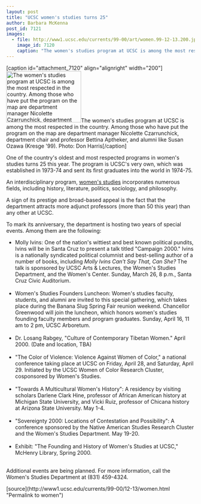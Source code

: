 ```yaml
---
layout: post
title: "UCSC women's studies turns 25"
author: Barbara McKenna
post_id: 7121
images:
  - file: http://www1.ucsc.edu/currents/99-00/art/women.99-12-13.200.jpg
    image_id: 7120
    caption: "The women's studies program at UCSC is among the most respected in the country. Among those who have put the program on the map are department manager Nicolette Czarrunchick, department chair and professor Bettina Aptheker, and alumni like Susan Ozawa (Kresge '99). Photo: Don Harris"
---
```


[caption id="attachment_7120" align="alignright" width="200"]<a href="http://localhost/mysite/wp-content/uploads/1999/12/women.99-12-13.200.jpg"><img class="size-full wp-image-7120" src="http://localhost/mysite/wp-content/uploads/1999/12/women.99-12-13.200.jpg" alt="The women's studies program at UCSC is among the most respected in the country. Among those who have put the program on the map are department manager Nicolette Czarrunchick, department chair and professor Bettina Aptheker, and alumni like Susan Ozawa (Kresge '99). Photo: Don Harris" width="200" height="137" /></a>The women's studies program at UCSC is among the most respected in the country. Among those who have put the program on the map are department manager Nicolette Czarrunchick, department chair and professor Bettina Aptheker, and alumni like Susan Ozawa (Kresge '99). Photo: Don Harris[/caption]
<p>
  One of the country's oldest and most respected programs in women's studies turns 25 this year. The program is UCSC's very own, which was established in 1973-74 and sent its first graduates into the world in 1974-75.
</p>An interdisciplinary program, <a href="http://humwww.ucsc.edu/wst/index.html">women's studies</a> incorporates numerous fields, including history, literature, politics, sociology, and philosophy.
<p>
  A sign of its prestige and broad-based appeal is the fact that the department attracts more adjunct professors (more than 50 this year) than any other at UCSC.
</p>
<p>
  To mark its anniversary, the department is hosting two years of special events. Among them are the following:
</p>
<ul>
  <li>Molly Ivins: One of the nation's wittiest and best known political pundits, Ivins will be in Santa Cruz to present a talk titled "Campaign 2000." Ivins is a nationally syndicated political columnist and best-selling author of a number of books, including <i>Molly Ivins Can't Say That, Can She?</i> The talk is sponsored by UCSC Arts &amp; Lectures, the Women's Studies Department, and the Women's Center. Sunday, March 26, 8 p.m., Santa Cruz Civic Auditorium.<br>
    <br>
  </li>
  <li>Women's Studies Founders Luncheon: Women's studies faculty, students, and alumni are invited to this special gathering, which takes place during the Banana Slug Spring Fair reunion weekend. Chancellor Greenwood will join the luncheon, which honors women's studies founding faculty members and program graduates. Sunday, April 16, 11 am to 2 pm, UCSC Arboretum.<br>
    <br>
  </li>
  <li>Dr. Losang Rabgey, "Culture of Contemporary Tibetan Women." April 2000. (Date and location, TBA)<br>
    <br>
  </li>
  <li>"The Color of Violence: Violence Against Women of Color," a national conference taking place at UCSC on Friday, April 28, and Saturday, April 29. Initiated by the UCSC Women of Color Research Cluster, cosponsored by Women's Studies.<br>
    <br>
  </li>
  <li>"Towards A Multicultural Women's History": A residency by visiting scholars Darlene Clark Hine, professor of African American history at Michigan State University, and Vicki Ruiz, professor of Chicana history at Arizona State University. May 1-4.<br>
    <br>
  </li>
  <li>"Sovereignty 2000: Locations of Contestation and Possibility": A conference sponsored by the Native American Studies Research Cluster and the Women's Studies Department. May 19-20.<br>
    <br>
  </li>
  <li>Exhibit: "The Founding and History of Women's Studies at UCSC," McHenry Library, Spring 2000.
  </li>
</ul>
<p>
  <br>
  Additional events are being planned. For more information, call the Women's Studies Department at (831) 459-4324.
</p>
<p>

</p>
[source](http://www1.ucsc.edu/currents/99-00/12-13/women.html "Permalink to women")
